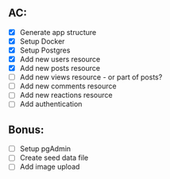 ## AC:
- [x] Generate app structure
- [x] Setup Docker
- [x] Setup Postgres
- [x] Add new users resource
- [x] Add new posts resource
- [ ] Add new views resource - or part of posts?
- [ ] Add new comments resource
- [ ] Add new reactions resource
- [ ] Add authentication

## Bonus:
- [ ] Setup pgAdmin
- [ ] Create seed data file
- [ ] Add image upload